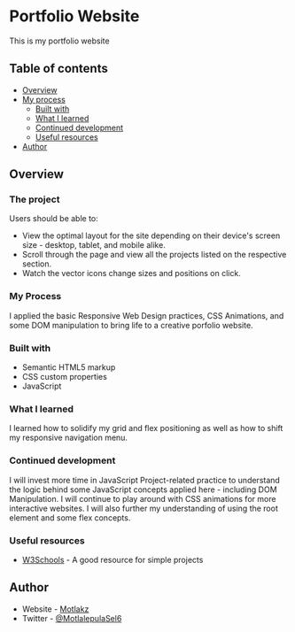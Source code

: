 # Portfolio Website

This is my portfolio website

## Table of contents

- [Overview](#overview)
- [My process](#my-process)
  - [Built with](#built-with)
  - [What I learned](#what-i-learned)
  - [Continued development](#continued-development)
  - [Useful resources](#useful-resources)
- [Author](#author)

## Overview

### The project

Users should be able to:

- View the optimal layout for the site depending on their device's screen size - desktop, tablet, and mobile alike.
- Scroll through the page and view all the projects listed on the respective section.
- Watch the vector icons change sizes and positions on click.

### My Process

I applied the basic Responsive Web Design practices, CSS Animations, and some DOM manipulation to bring life to a creative porfolio website.

### Built with

- Semantic HTML5 markup
- CSS custom properties
- JavaScript


### What I learned

I learned how to solidify my grid and flex positioning as well as how to shift my responsive navigation menu.

### Continued development

I will invest more time in JavaScript Project-related practice to understand the logic behind some JavaScript concepts applied here - including DOM Manipulation.
I will continue to play around with CSS animations for more interactive websites.
I will also further my understanding of using the root element and some flex concepts.


### Useful resources

- [W3Schools](https://www.w3schools.com/) - A good resource for simple projects


## Author

- Website - [Motlakz](https://github.com/Motlakz/)
- Twitter - [@MotlalepulaSel6](https://www.twitter.com/MotlalepulaSel6/)


